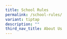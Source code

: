 ```yaml
---
title: School Rules
permalink: /school-rules/
variant: tiptap
description: ""
third_nav_title: About Us
---
```

